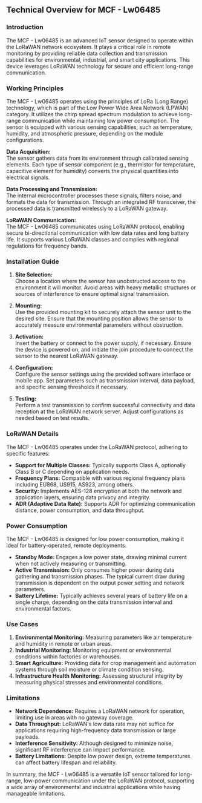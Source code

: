 ## Technical Overview for MCF - Lw06485

### Introduction
The MCF - Lw06485 is an advanced IoT sensor designed to operate within the LoRaWAN network ecosystem. It plays a critical role in remote monitoring by providing reliable data collection and transmission capabilities for environmental, industrial, and smart city applications. This device leverages LoRaWAN technology for secure and efficient long-range communication.

### Working Principles
The MCF - Lw06485 operates using the principles of LoRa (Long Range) technology, which is part of the Low Power Wide Area Network (LPWAN) category. It utilizes the chirp spread spectrum modulation to achieve long-range communication while maintaining low power consumption. The sensor is equipped with various sensing capabilities, such as temperature, humidity, and atmospheric pressure, depending on the module configurations.

**Data Acquisition:**  
The sensor gathers data from its environment through calibrated sensing elements. Each type of sensor component (e.g., thermistor for temperature, capacitive element for humidity) converts the physical quantities into electrical signals.

**Data Processing and Transmission:**  
The internal microcontroller processes these signals, filters noise, and formats the data for transmission. Through an integrated RF transceiver, the processed data is transmitted wirelessly to a LoRaWAN gateway.

**LoRaWAN Communication:**  
The MCF - Lw06485 communicates using LoRaWAN protocol, enabling secure bi-directional communication with low data rates and long battery life. It supports various LoRaWAN classes and complies with regional regulations for frequency bands.

### Installation Guide
1. **Site Selection:**  
   Choose a location where the sensor has unobstructed access to the environment it will monitor. Avoid areas with heavy metallic structures or sources of interference to ensure optimal signal transmission.

2. **Mounting:**  
   Use the provided mounting kit to securely attach the sensor unit to the desired site. Ensure that the mounting position allows the sensor to accurately measure environmental parameters without obstruction.

3. **Activation:**  
   Insert the battery or connect to the power supply, if necessary. Ensure the device is powered on, and initiate the join procedure to connect the sensor to the nearest LoRaWAN gateway.

4. **Configuration:**  
   Configure the sensor settings using the provided software interface or mobile app. Set parameters such as transmission interval, data payload, and specific sensing thresholds if necessary.

5. **Testing:**  
   Perform a test transmission to confirm successful connectivity and data reception at the LoRaWAN network server. Adjust configurations as needed based on test results.

### LoRaWAN Details
The MCF - Lw06485 operates under the LoRaWAN protocol, adhering to specific features:
- **Support for Multiple Classes:** Typically supports Class A, optionally Class B or C depending on application needs.
- **Frequency Plans:** Compatible with various regional frequency plans including EU868, US915, AS923, among others.
- **Security:** Implements AES-128 encryption at both the network and application layers, ensuring data privacy and integrity.
- **ADR (Adaptive Data Rate):** Supports ADR for optimizing communication distance, power consumption, and data throughput.

### Power Consumption
The MCF - Lw06485 is designed for low power consumption, making it ideal for battery-operated, remote deployments. 

- **Standby Mode:** Engages a low power state, drawing minimal current when not actively measuring or transmitting.
- **Active Transmission:** Only consumes higher power during data gathering and transmission phases. The typical current draw during transmission is dependent on the output power setting and network parameters.
- **Battery Lifetime:** Typically achieves several years of battery life on a single charge, depending on the data transmission interval and environmental factors.

### Use Cases
1. **Environmental Monitoring:** Measuring parameters like air temperature and humidity in remote or urban areas.
2. **Industrial Monitoring:** Monitoring equipment or environmental conditions within factories or warehouses.
3. **Smart Agriculture:** Providing data for crop management and automation systems through soil moisture or climate condition sensing.
4. **Infrastructure Health Monitoring:** Assessing structural integrity by measuring physical stresses and environmental conditions.

### Limitations
- **Network Dependence:** Requires a LoRaWAN network for operation, limiting use in areas with no gateway coverage.
- **Data Throughput:** LoRaWAN's low data rate may not suffice for applications requiring high-frequency data transmission or large payloads.
- **Interference Sensitivity:** Although designed to minimize noise, significant RF interference can impact performance.
- **Battery Limitations:** Despite low power design, extreme temperatures can affect battery lifespan and reliability.

In summary, the MCF - Lw06485 is a versatile IoT sensor tailored for long-range, low-power communication under the LoRaWAN protocol, supporting a wide array of environmental and industrial applications while having manageable limitations.